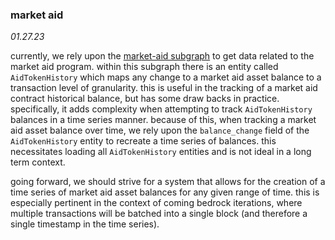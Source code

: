 ### market aid 
*01.27.23*

currently, we rely upon the [market-aid subgraph](https://github.com/RubiconDeFi/rubi-subgraphs/tree/master/MarketAid) to get data 
related to the market aid program. within this subgraph there is an entity called `AidTokenHistory` which maps any change to 
a market aid asset balance to a transaction level of granularity. this is useful in the tracking of a market aid contract historical
balance, but has some draw backs in practice. specifically, it adds complexity when attempting to track `AidTokenHistory` balances 
in a time series manner. because of this, when tracking a market aid asset balance over time, we rely upon the `balance_change`
field of the `AidTokenHistory` entity to recreate a time series of balances. this necessitates loading all `AidTokenHistory`
entities and is not ideal in a long term context.

going forward, we should strive for a system that allows for the creation of a time series of market aid asset balances for any 
given range of time. this is especially pertinent in the context of coming bedrock iterations, where multiple transactions 
will be batched into a single block (and therefore a single timestamp in the time series).